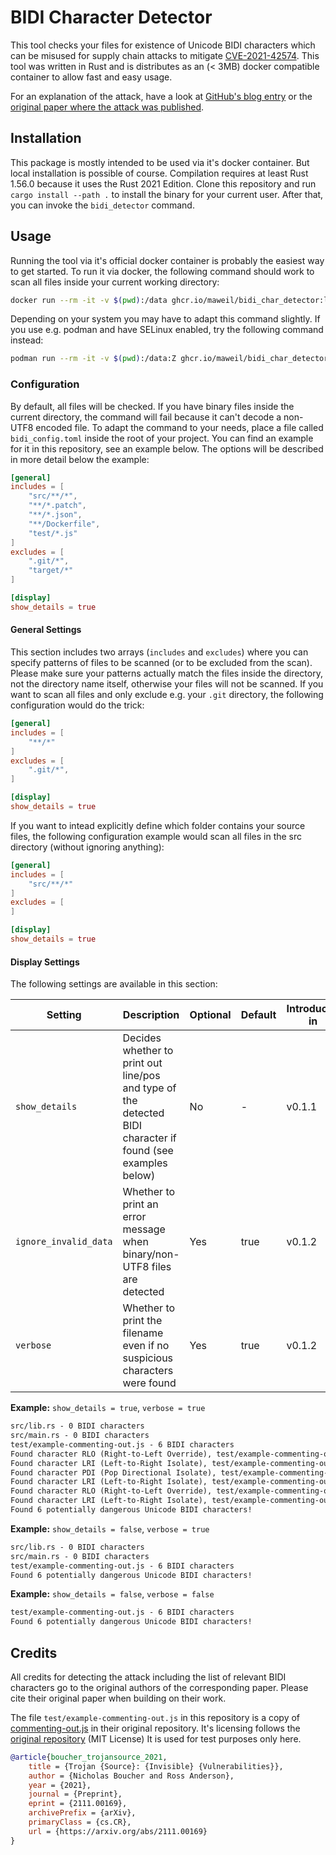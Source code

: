 # BIDI Character Detector
This tool checks your files for existence of Unicode BIDI characters which can be misused for supply chain attacks to mitigate [CVE-2021-42574](https://cve.mitre.org/cgi-bin/cvename.cgi?name=CVE-2021-42574).
This tool was written in Rust and is distributes as an (< 3MB) docker compatible container to allow fast and easy usage.

For an explanation of the attack, have a look at [GitHub's blog entry](https://github.blog/changelog/2021-10-31-warning-about-bidirectional-unicode-text/) or the [original paper where the attack was published](https://trojansource.codes/).

## Installation
This package is mostly intended to be used via it's docker container. But local installation is possible of course.
Compilation requires at least Rust 1.56.0 because it uses the Rust 2021 Edition.
Clone this repository and run `cargo install --path .` to install the binary for your current user. After that, you can invoke the `bidi_detector` command.


## Usage
Running the tool via it's official docker container is probably the easiest way to get started.
To run it via docker, the following command should work to scan all files inside your current working directory:
```bash
docker run --rm -it -v $(pwd):/data ghcr.io/maweil/bidi_char_detector:latest
```

Depending on your system you may have to adapt this command slightly. If you use e.g. podman and have SELinux enabled, try the following command instead:

```bash
podman run --rm -it -v $(pwd):/data:Z ghcr.io/maweil/bidi_char_detector:latest
```

### Configuration
By default, all files will be checked. If you have binary files inside the current directory, the command will fail because it can't decode a non-UTF8 encoded file.
To adapt the command to your needs, place a file called `bidi_config.toml` inside the root of your project.
You can find an example for it in this repository, see an example below. The options will be described in more detail below the example: 

```toml
[general]
includes = [ 
    "src/**/*",
    "**/*.patch",
    "**/*.json",
    "**/Dockerfile",
    "test/*.js"
]
excludes = [
    ".git/*",
    "target/*"
]

[display]
show_details = true
```

#### General Settings
This section includes two arrays (`includes` and `excludes`) where you can specify patterns of files to be scanned (or to be excluded from the scan).
Please make sure your patterns actually match the files inside the directory, not the directory name itself, otherwise your files will not be scanned.
If you want to scan all files and only exclude e.g. your `.git` directory, the following configuration would do the trick:

```toml
[general]
includes = [ 
    "**/*"
]
excludes = [
    ".git/*",
]

[display]
show_details = true
```

If you want to intead explicitly define which folder contains your source files, the following configuration example would scan all files in the src directory (without ignoring anything):
```toml
[general]
includes = [ 
    "src/**/*"
]
excludes = [
]

[display]
show_details = true
```

#### Display Settings
The following settings are available in this section:

| Setting               | Description                                                                                                 | Optional | Default | Introduced in |
| --------------------- | ----------------------------------------------------------------------------------------------------------- | -------- | ------- | ------------- |
| `show_details`        | Decides whether to print out line/pos and type of the detected BIDI character if found (see examples below) | No       | -       | v0.1.1        |
| `ignore_invalid_data` | Whether to print an error message when binary/non-UTF8 files are detected                                   | Yes      | true    | v0.1.2        |
| `verbose`             | Whether to print the filename even if no suspicious characters were found                                   | Yes      | true    | v0.1.2        |

**Example:** `show_details = true`, `verbose = true`

```txt
src/lib.rs - 0 BIDI characters
src/main.rs - 0 BIDI characters
test/example-commenting-out.js - 6 BIDI characters
Found character RLO (Right-to-Left Override), test/example-commenting-out.js:4:3
Found character LRI (Left-to-Right Isolate), test/example-commenting-out.js:4:7
Found character PDI (Pop Directional Isolate), test/example-commenting-out.js:4:20
Found character LRI (Left-to-Right Isolate), test/example-commenting-out.js:4:22
Found character RLO (Right-to-Left Override), test/example-commenting-out.js:6:20
Found character LRI (Left-to-Right Isolate), test/example-commenting-out.js:6:24
Found 6 potentially dangerous Unicode BIDI characters!
```

**Example:** `show_details = false`, `verbose = true`

```txt
src/lib.rs - 0 BIDI characters
src/main.rs - 0 BIDI characters
test/example-commenting-out.js - 6 BIDI characters
Found 6 potentially dangerous Unicode BIDI characters!
```

**Example:** `show_details = false`, `verbose = false`
```txt
test/example-commenting-out.js - 6 BIDI characters
Found 6 potentially dangerous Unicode BIDI characters!
```

## Credits
All credits for detecting the attack including the list of relevant BIDI characters go to the original authors of the corresponding paper. 
Please cite their original paper when building on their work.

The file `test/example-commenting-out.js` in this repository is a copy of [commenting-out.js](https://github.com/nickboucher/trojan-source/blob/main/JavaScript/commenting-out.js) in their original repository. It's licensing follows the [original repository](https://github.com/nickboucher/trojan-source) (MIT License)
It is used for test purposes only here.

```bibtex
@article{boucher_trojansource_2021,
    title = {Trojan {Source}: {Invisible} {Vulnerabilities}},
    author = {Nicholas Boucher and Ross Anderson},
    year = {2021},
    journal = {Preprint},
    eprint = {2111.00169},
    archivePrefix = {arXiv},
    primaryClass = {cs.CR},
    url = {https://arxiv.org/abs/2111.00169}
}
```
